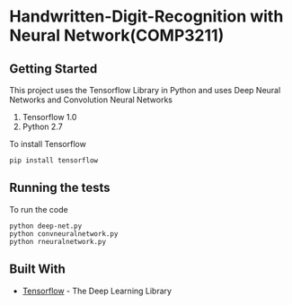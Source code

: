 # Handwritten-Digit-Recognition with Neural Network(COMP3211)

## Getting Started

This project uses the Tensorflow Library in Python and uses Deep Neural Networks and Convolution Neural Networks

1. Tensorflow 1.0
2. Python 2.7

To install Tensorflow
```
pip install tensorflow
```
## Running the tests

To run the code
```
python deep-net.py
python convneuralnetwork.py
python rneuralnetwork.py
```

## Built With

* [Tensorflow](https://www.tensorflow.org/docs) - The Deep Learning Library

